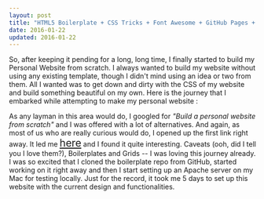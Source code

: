 ```yaml
---
layout: post
title: "HTML5 Boilerplate + CSS Tricks + Font Awesome + GitHub Pages + Jekyll + Disqus = My Website"
date: 2016-01-22
updated: 2016-01-22
---
```


<p> So, after keeping it pending for a long, long time, I finally started to build my Personal Website from scratch. I always wanted to build my website without using any existing template, though I didn't mind using an idea or two from them. All I wanted was to get down and dirty with the CSS of my website and build something beautiful on my own. Here is the journey that I embarked while attempting to make my personal website : </p>

<p> As any layman in this area would do, I googled for <em>"Build a personal website from scratch"</em> and I was offered with a lot of alternatives. And again, as most of us who are really curious would do, I opened up the first link right away. It led me <a style="font-size: calc(16px + 0.5vw)" class="simple-link" href="https://builtvisible.com/hand-coding-personal-website/">here</a> and I found it quite interesting. Caveats (ooh, did I tell you I love them?), Boilerplates and Grids -- I
was loving this journey already. I was so excited that I cloned the boilerplate repo from GitHub, started working on it right away and then I start setting up an Apache server on my Mac for testing locally. Just for the record, it took me 5 days to set up this website with the current design and functionalities. </p>
